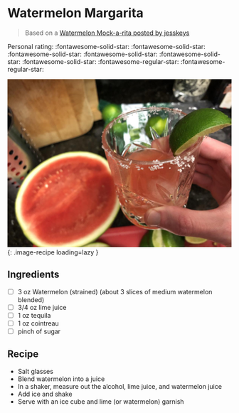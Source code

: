 # Watermelon Margarita

> Based on a [Watermelon Mock-a-rita posted by jesskeys](https://www.instagram.com/jesskeys_)

<!-- {cts} rating=3; (User can specify rating on scale of 1-5) -->

Personal rating: :fontawesome-solid-star: :fontawesome-solid-star: :fontawesome-solid-star: :fontawesome-solid-star: :fontawesome-solid-star: :fontawesome-solid-star: :fontawesome-regular-star: :fontawesome-regular-star:

<!-- {cte} -->

<!-- {cts} name_image=watermelon_margarita.jpg; (User can specify image name) -->

![watermelon_margarita.jpg](./watermelon_margarita.jpg){: .image-recipe loading=lazy }

<!-- {cte} -->

## Ingredients

- [ ] 3 oz Watermelon (strained) (about 3 slices of medium watermelon blended)
- [ ] 3/4 oz lime juice
- [ ] 1 oz tequila
- [ ] 1 oz cointreau
- [ ] pinch of sugar

## Recipe

- Salt glasses
- Blend watermelon into a juice
- In a shaker, measure out the alcohol, lime juice, and watermelon juice
- Add ice and shake
- Serve with an ice cube and lime (or watermelon) garnish
